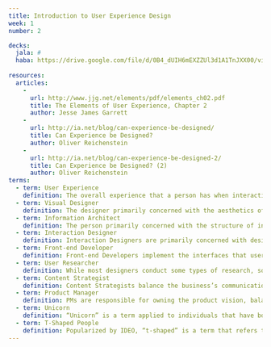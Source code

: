 ```yaml
---
title: Introduction to User Experience Design
week: 1
number: 2

decks:
  jala: #
  haba: https://drive.google.com/file/d/0B4_dUIH6mEXZZUl3d1A1TnJXX00/view?usp=sharing
  
resources:
  articles:
    -
      url: http://www.jjg.net/elements/pdf/elements_ch02.pdf
      title: The Elements of User Experience, Chapter 2
      author: Jesse James Garrett
    -
      url: http://ia.net/blog/can-experience-be-designed/
      title: Can Experience be Designed?
      author: Oliver Reichenstein
    -
      url: http://ia.net/blog/can-experience-be-designed-2/
      title: Can Experience be Designed? (2)
      author: Oliver Reichenstein
terms:
  - term: User Experience
    definition: The overall experience that a person has when interacting with a product, service, or company.
  - term: Visual Designer
    definition: The designer primarily concerned with the aesthetics of a user interface. Typically trained in graphic design or brand design, the Visual Designer focuses on colors, typography, imagery, texture, and layout details to create a consistent and memorable visual language and enhance user engagement.
  - term: Information Architect
    definition: The person primarily concerned with the structure of information presented to the user, both across and within pages. They focus on helping users find what they are looking for by trying to understand how users organize information in their heads. IA specialists may have backgrounds in information science or library science. The Information Architect is the predecessor of the UX Designer, so most have a broad skillset including interaction design and wireframing.
  - term: Interaction Designer
    definition: Interaction Designers are primarily concerned with designing how users move through steps to complete tasks and how the system responds to user input. They may come from a variety of backgrounds, including product design, information architecture, service design, and process design. They are typically responsible for understanding user journeys, designing user task flows, creating interaction patterns, and designing interface affordances.
  - term: Front-end Developer
    definition: Front-end Developers implement the interfaces that users see and interact with. They write code in HTML, CSS, and JavaScript that ultimately defines how the interface ends up looking and feeling in a browser. They may be considered the front-line of the user experience.
  - term: User Researcher
    definition: While most designers conduct some types of research, some organizations have dedicated researchers to better understand users’ needs and whether or not a design can meet them effectively. Researchers are trained in a variety of qualitative and quantitative methods including survey design, user interviewing, and usability testing. While some researchers come from design disciplines, many come from social sciences such as anthropology, psychology, and sociology.
  - term: Content Strategist
    definition: Content Strategists balance the business’s communication needs with the content that users seek. They are responsible for managing the content lifecycle, which includes planning, creating, publishing, and maintaining. They often come from information architecture, copywriting, publishing, or marketing backgrounds.
  - term: Product Manager
    definition: PMs are responsible for owning the product vision, balancing user needs with business needs, and managing development and feature rollout schedules. Typically product managers have general business and management experience, domain knowledge, and experience as a designer or engineer. Many have MBAs.
  - term: Unicorn
    definition: “Unicorn” is a term applied to individuals that have both a broad and deep skillset, typically covering both design and development.
  - term: T-Shaped People
    definition: Popularized by IDEO, “t-shaped” is a term that refers to people who have broad knowledge of design, business, development, and product, but specialize in a specific discipline or industry. These people tend to be effective UX designers.
---
```

